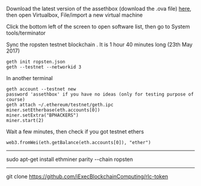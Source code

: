 Download the latest version of the assethbox (download the .ova file) [here](https://github.com/asseth/assethbox), then open Virtualbox, File/import a new virtual machine

Click the bottom left of the screen to open software list, then go to System tools/terminator

Sync the ropsten testnet blockchain . It is 1 hour 40 minutes long (23th May 2017)

    geth init ropsten.json
    geth --testnet --networkid 3

In another terminal

    geth account --testnet new
    password 'assethbox' if you have no ideas (only for testing purpose of course)
    geth attach ~/.ethereum/testnet/geth.ipc
    miner.setEtherbase(eth.accounts[0])
    miner.setExtra("BPHACKERS")
    miner.start(2)


Wait a few minutes, then check if you got testnet ethers

    web3.fromWei(eth.getBalance(eth.accounts[0]), "ether")

--------------------------------------------------------------------------

sudo apt-get install ethminer
parity --chain ropsten


---------------------------------------------------------------------------
git clone https://github.com/iExecBlockchainComputing/rlc-token
